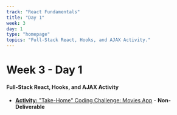 ```yaml
---
track: "React Fundamentals"
title: "Day 1"
week: 3
day: 1
type: "homepage"
topics: "Full-Stack React, Hooks, and AJAX Activity."
---
```



# Week 3 - Day 1

#### Full-Stack React, Hooks, and AJAX Activity
- [**Activity:** "Take-Home" Coding Challenge: Movies App](/react-fundamentals/week-3/day-1/labs/take-home-coding-challenge-movies-app) - **Non-Deliverable**

